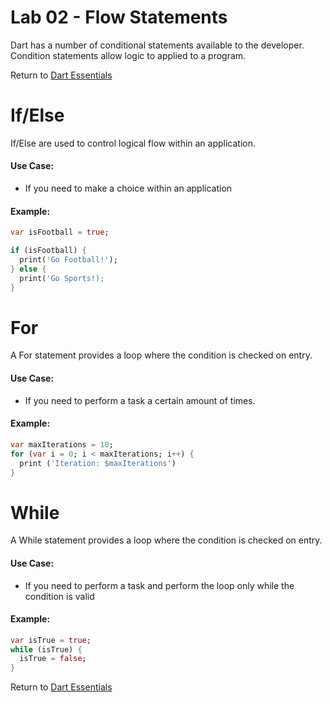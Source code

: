 # Lab 02 - Flow Statements 

Dart has a number of conditional statements available to the developer.
Condition statements allow logic to applied to a program.

Return to [Dart Essentials](https://github.com/rosera/flutter_workshop/tree/main/dart)

# If/Else 

If/Else are used to control logical flow within an application.

#### Use Case:

* If you need to make a choice within an application

#### Example: 
```dart
var isFootball = true;

if (isFootball) {
  print('Go Football!');
} else {
  print('Go Sports!);
}
```

# For

A For statement provides a loop where the condition is checked on entry.

#### Use Case:

* If you need to perform a task a certain amount of times.

#### Example: 

```dart
var maxIterations = 10;
for (var i = 0; i < maxIterations; i++) {
  print ('Iteration: $maxIterations')
}
```

# While

A While statement provides a loop where the condition is checked on entry. 

#### Use Case:

* If you need to perform a task and perform the loop only while the condition is valid 

#### Example: 

```dart
var isTrue = true;
while (isTrue) {
  isTrue = false;
}
```


Return to [Dart Essentials](https://github.com/rosera/flutter_workshop/tree/main/dart)
